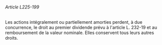 ###### Article L225-199

Les actions intégralement ou partiellement amorties perdent, à due concurrence, le droit au premier dividende prévu à l'article L. 232-19 et au remboursement de la valeur nominale. Elles conservent tous leurs autres droits.

